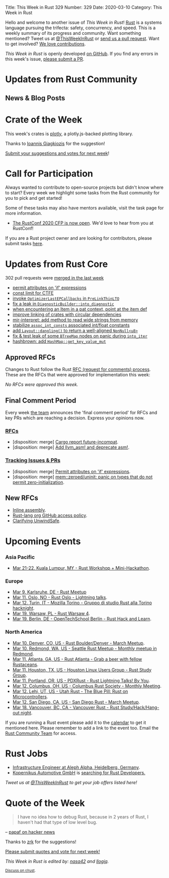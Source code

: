 Title: This Week in Rust 329
Number: 329
Date: 2020-03-10
Category: This Week in Rust

Hello and welcome to another issue of *This Week in Rust*!
[Rust](http://rust-lang.org) is a systems language pursuing the trifecta: safety, concurrency, and speed.
This is a weekly summary of its progress and community.
Want something mentioned? Tweet us at [@ThisWeekInRust](https://twitter.com/ThisWeekInRust) or [send us a pull request](https://github.com/cmr/this-week-in-rust).
Want to get involved? [We love contributions](https://github.com/rust-lang/rust/blob/master/CONTRIBUTING.md).

*This Week in Rust* is openly developed [on GitHub](https://github.com/cmr/this-week-in-rust).
If you find any errors in this week's issue, [please submit a PR](https://github.com/cmr/this-week-in-rust/pulls).

# Updates from Rust Community

## News & Blog Posts

# Crate of the Week

This week's crates is [plotly](https://github.com/igiagkiozis/plotly), a plotly.js-backed plotting library.

Thanks to [Ioannis Giagkiozis](https://users.rust-lang.org/t/crate-of-the-week/2704/736) for the suggestion!

[Submit your suggestions and votes for next week][submit_crate]!

[submit_crate]: https://users.rust-lang.org/t/crate-of-the-week/2704

# Call for Participation

Always wanted to contribute to open-source projects but didn't know where to start?
Every week we highlight some tasks from the Rust community for you to pick and get started!

Some of these tasks may also have mentors available, visit the task page for more information.

* [The RustConf 2020 CFP is now open](https://cfp.rustconf.com/events/rustconf-2020). We'd love to hear from you at RustConf!

If you are a Rust project owner and are looking for contributors, please submit tasks [here][guidelines].

[guidelines]: https://users.rust-lang.org/t/twir-call-for-participation/4821

# Updates from Rust Core

302 pull requests were [merged in the last week][merged]

[merged]: https://github.com/search?q=is%3Apr+org%3Arust-lang+is%3Amerged+merged%3A2020-03-02..2020-03-09

* [permit attributes on 'if' expressions](https://github.com/rust-lang/rust/pull/69201)
* [const limit for CTFE](https://github.com/rust-lang/rust/pull/67260)
* [invoke `OptimizerLastEPCallbacks` in `PreLinkThinLTO`](https://github.com/rust-lang/rust/pull/69665)
* [fix a leak in `DiagnosticBuilder::into_diagnostic`](https://github.com/rust-lang/rust/pull/69628)
* [when encountering an Item in a pat context, point at the item def](https://github.com/rust-lang/rust/pull/67741)
* [improve linking of crates with circular dependencies](https://github.com/rust-lang/rust/pull/69371)
* [mir-interpret: add method to read wide strings from memory](https://github.com/rust-lang/rust/pull/69326)
* [stabilize `assoc_int_consts` associated int/float constants](https://github.com/rust-lang/rust/pull/68952)
* [add `Layout::dangling()` to return a well-aligned `NonNull<u8>`](https://github.com/rust-lang/rust/pull/69794)
* [fix & test leak of some `BTreeMap` nodes on panic during `into_iter`](https://github.com/rust-lang/rust/pull/69776)
* [hashbrown: add `HashMap::get_key_value_mut`](https://github.com/rust-lang/hashbrown/pull/145)

## Approved RFCs

Changes to Rust follow the Rust [RFC (request for comments) process](https://github.com/rust-lang/rfcs#rust-rfcs). These
are the RFCs that were approved for implementation this week:

*No RFCs were approved this week.*

## Final Comment Period

Every week [the team](https://www.rust-lang.org/team.html) announces the
'final comment period' for RFCs and key PRs which are reaching a
decision. Express your opinions now.

### [RFCs](https://github.com/rust-lang/rfcs/labels/final-comment-period)

* [disposition: merge] [Cargo report future-incompat](https://github.com/rust-lang/rfcs/pull/2834).
* [disposition: merge] [Add llvm_asm! and deprecate asm!](https://github.com/rust-lang/rfcs/pull/2843).

### [Tracking Issues & PRs](https://github.com/rust-lang/rust/labels/final-comment-period)

* [disposition: merge] [Permit attributes on 'if' expressions](https://github.com/rust-lang/rust/pull/69201).
* [disposition: merge] [mem::zeroed/uninit: panic on types that do not permit zero-initialization](https://github.com/rust-lang/rust/pull/66059).

## New RFCs

* [Inline assembly](https://github.com/rust-lang/rfcs/pull/2873).
* [Rust-lang org GitHub access policy](https://github.com/rust-lang/rfcs/pull/2872).
* [Clarifying UnwindSafe](https://github.com/rust-lang/rfcs/pull/2871).

# Upcoming Events

### Asia Pacific

* [Mar 21-22. Kuala Lumpur, MY - Rust Workshop + Mini-Hackathon](https://docs.google.com/forms/d/e/1FAIpQLScSe4xQycs5i3PtEtR9GAj4vdkWUhwW3v0BiTQFpps4l7PgIA/viewform).

### Europe

* [Mar  9. Karlsruhe, DE - Rust Meetup](https://www.meetup.com/Rust-Hack-Learn-Karlsruhe/events/268299172/)
* [Mar 11. Oslo, NO - Rust Oslo - Lightning talks](https://www.meetup.com/Rust-Oslo/events/268738879).
* [Mar 12. Turin, IT - Mozilla Torino - Gruppo di studio Rust alla Torino hacknight](https://www.meetup.com/Mozilla-Torino/events/268822794).
* [Mar 19. Warsaw, PL - Rust Warsaw 4](https://www.meetup.com/Rust-Warsaw/events/269164365/).
* [Mar 19. Berlin, DE - OpenTechSchool Berlin - Rust Hack and Learn](https://www.meetup.com/opentechschool-berlin/events/gztznrybcfbzb/).

### North America

* [Mar 10. Denver, CO, US - Rust Boulder/Denver - March Meetup](https://www.meetup.com/Rust-Boulder-Denver/events/267834799/).
* [Mar 10. Redmond, WA, US - Seattle Rust Meetup - Monthly meetup in Redmond](https://www.meetup.com/Seattle-Rust-Meetup/events/prbtdrybcfbnb/).
* [Mar 11. Atlanta, GA, US - Rust Atlanta - Grab a beer with fellow Rustaceans](https://www.meetup.com/Rust-ATL/events/qxqdgrybcfbpb/).
* [Mar 11. Houston, TX, US - Houston Linux Users Group - Rust Study Group](https://www.facebook.com/events/469382520642102).
* [Mar 11. Portland, OR, US - PDXRust - Rust Lightning Talks! By You](https://www.meetup.com/PDXRust/events/269055813/).
* [Mar 12. Columbus, OH, US - Columbus Rust Society - Monthly Meeting](https://www.meetup.com/columbus-rs/events/dpkhgrybcfbqb/).
* [Mar 12. Lehi, UT, US - Utah Rust - The Blue Pill: Rust on Microcontrollers](https://www.meetup.com/utah-rust/events/268567961/).
* [Mar 12. San Diego, CA, US - San Diego Rust - March Meetup](https://www.meetup.com/San-Diego-Rust/events/269191953/).
* [Mar 18. Vancouver, BC, CA - Vancouver Rust - Rust Study/Hack/Hang-out night](https://www.meetup.com/Vancouver-Rust/events/qnrgnrybcfbxb/).

If you are running a Rust event please add it to the [calendar] to get
it mentioned here. Please remember to add a link to the event too.
Email the [Rust Community Team][community] for access.

[calendar]: https://www.google.com/calendar/embed?src=apd9vmbc22egenmtu5l6c5jbfc%40group.calendar.google.com
[community]: mailto:community-team@rust-lang.org

# Rust Jobs

* [Infrastructure Engineer at Aleph Alpha, Heidelberg, Germany](https://aleph-alpha.de/sw_engineer.html?language=de).
* [Kopernikus Automotive GmbH](http://kopernikusauto.com) is [searching for Rust Developers.](https://www.reddit.com/r/rust/comments/eyw94s/official_rrust_whos_hiring_thread_for_jobseekers/fk08z9g?utm_source=share&utm_medium=web2x)

*Tweet us at [@ThisWeekInRust](https://twitter.com/ThisWeekInRust) to get your job offers listed here!*

# Quote of the Week

> I have no idea how to debug Rust, because in 2 years of Rust, I haven't had that type of low level bug.

– [papaf on hacker news](https://news.ycombinator.com/item?id=22514233)

Thanks to [zrk](https://users.rust-lang.org/t/twir-quote-of-the-week/328/826) for the suggestions!

[Please submit quotes and vote for next week!](https://users.rust-lang.org/t/twir-quote-of-the-week/328)

*This Week in Rust is edited by: [nasa42](https://github.com/nasa42) and [llogiq](https://github.com/llogiq).*

<small>[Discuss on r/rust]().</small>
